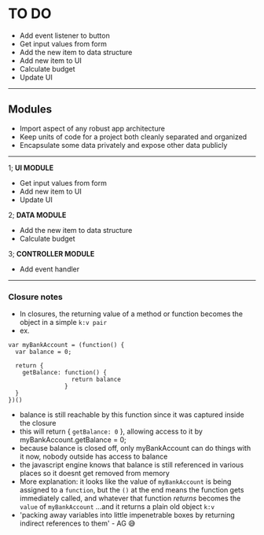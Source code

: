 # TO DO

* Add event listener to button
* Get input values from form
* Add the new item to data structure
* Add new item to UI
* Calculate budget
* Update UI
----------

## Modules

* Import aspect of any robust app architecture
* Keep units of code for a project both cleanly separated and organized
* Encapsulate some data privately and expose other data publicly

----------

1; **UI MODULE**

* Get input values from form
* Add new item to UI
* Update UI

2; **DATA MODULE**

* Add the new item to data structure
* Calculate budget

3; **CONTROLLER MODULE**

* Add event handler

---------

### Closure notes

* In closures, the returning value of a method or function becomes the object in a simple `k:v pair`
* ex.
```
var myBankAccount = (function() {
  var balance = 0;

  return {
    getBalance: function() {
                  return balance
                }
  }
})()

```
* balance is still reachable by this function since it was captured inside the closure
* this will return { `getBalance: 0` }, allowing access to it by myBankAccount.getBalance = 0;
* because balance is closed off, only myBankAccount can do things with it now, nobody outside has access to balance
* the javascript engine knows that balance is still referenced in various places so it doesnt get removed from memory
* More explanation: it looks like the value of `myBankAccount` is being assigned to a `function`, but the `()` at the end means the function gets immediately called, and whatever that function _returns_ becomes the `value` of `myBankAccount` ...and it returns a plain old object `k:v`
* 'packing away variables into little impenetrable boxes by returning indirect references to them' - AG 😅